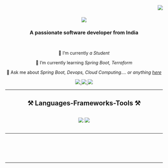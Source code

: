 <img align="right" src="https://visitor-badge.laobi.icu/badge?page_id=kalyanram003" />

<h1 style="text-align: center;">
    <img src="https://readme-typing-svg.herokuapp.com/?font=Righteous&size=35&center=true&vCenter=true&width=500&height=70&duration=4000&lines=+;Hi+There!+👋;+I'm+Kalyan+Ram!;+Welcome+to+my+Profile;+Coder;+I+am+a+software+developer;+Java+Developer;+Backend+Developer" />
</h1>




<h3 align="center">A passionate software developer from India</h3>

<br/>

<div align="center">
 
 🔭 I’m currently *a Student*
 
 🌱 I’m currently learning *Spring Boot, Terraform*

💬 Ask me about *Spring Boot, Devops, Cloud Computing.... or anything [here](https://github.com/kalyanram003/kalyanram003)*



 </div>
 
<div align="center"> 
  <a href="mailto:kalyanram2053@gmail.com">
    <img src="https://img.shields.io/badge/Gmail-333333?style=for-the-badge&logo=gmail&logoColor=red" />
  </a>
  <a href="linkedin.com/in/kalyan-ram-nanduri/" target="_blank">
    <img src="https://img.shields.io/badge/LinkedIn-0077B5?style=for-the-badge&logo=linkedin&logoColor=white" target="_blank" />
  </a>
  <a href="" target="_blank">
     <img src="https://img.shields.io/badge/Portfolio-FF5722?style=for-the-badge&logo=todoist&logoColor=white" target="_blank" /> <!-- sqlite, safari, google-chrome are other good icon options -->
  </a>
</div>

 <hr/>
 
<h2 align="center">⚒ Languages-Frameworks-Tools ⚒</h2>
<br/>
<div align="center">
    <img src="https://skillicons.dev/icons?i=bootstrap,html,css,vscode,github" />
    <img src="https://skillicons.dev/icons?i=nodejs,python,javascript,typescript,c,java,mysql" /><br>
</div>

<br/>
<hr/>
<br>


<br/><br/>

<hr/>



<br/>
